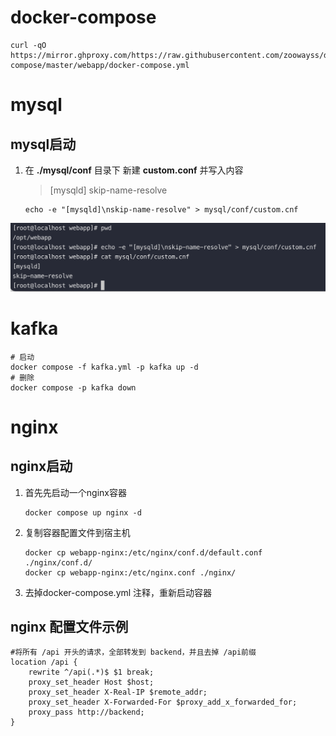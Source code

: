 # docker-compose

```shell
curl -qO https://mirror.ghproxy.com/https://raw.githubusercontent.com/zoowayss/docker-compose/master/webapp/docker-compose.yml
```



# mysql

## mysql启动

1. 在 **./mysql/conf** 目录下 新建  **custom.conf** 并写入内容

   > [mysqld]
   > skip-name-resolve

   ```shell
   echo -e "[mysqld]\nskip-name-resolve" > mysql/conf/custom.cnf
   ```


![image-20230304123043499](readme/img/image-20230304123043499.png)

# kafka

   ```shell
   # 启动
   docker compose -f kafka.yml -p kafka up -d
   # 删除
   docker compose -p kafka down
   ```
# nginx

## nginx启动

1. 首先先启动一个nginx容器

   ```shell
   docker compose up nginx -d
   ```

2. 复制容器配置文件到宿主机

   ```shell
   docker cp webapp-nginx:/etc/nginx/conf.d/default.conf ./nginx/conf.d/
   docker cp webapp-nginx:/etc/nginx.conf ./nginx/
   ```

3. 去掉docker-compose.yml 注释，重新启动容器

## nginx 配置文件示例

```nginx
#将所有 /api 开头的请求，全部转发到 backend，并且去掉 /api前缀
location /api {
    rewrite ^/api(.*)$ $1 break;
    proxy_set_header Host $host;
    proxy_set_header X-Real-IP $remote_addr;
    proxy_set_header X-Forwarded-For $proxy_add_x_forwarded_for;
    proxy_pass http://backend;
}
```
